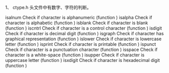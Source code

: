 1、 ctype.h   头文件中有数字、字符的判断。

isalnum
Check if character is alphanumeric (function )
isalpha
Check if character is alphabetic (function )
isblank 
Check if character is blank (function )
iscntrl
Check if character is a control character (function )
isdigit
Check if character is decimal digit (function )
isgraph
Check if character has graphical representation (function )
islower
Check if character is lowercase letter (function )
isprint
Check if character is printable (function )
ispunct
Check if character is a punctuation character (function )
isspace
Check if character is a white-space (function )
isupper
Check if character is uppercase letter (function )
isxdigit
Check if character is hexadecimal digit (function )
